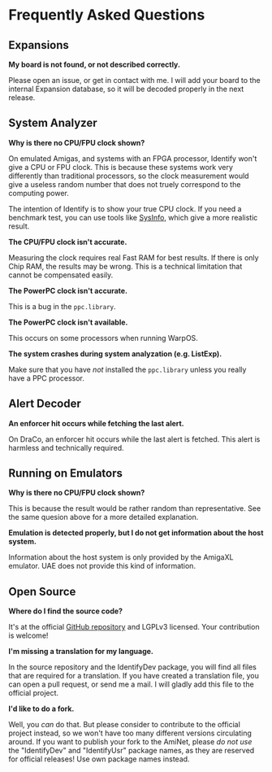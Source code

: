 # Frequently Asked Questions

## Expansions

**My board is not found, or not described correctly.**

Please open an issue, or get in contact with me. I will add your board to the internal Expansion database, so it will be decoded properly in the next release.

## System Analyzer

**Why is there no CPU/FPU clock shown?**

On emulated Amigas, and systems with an FPGA processor, Identify won't give a CPU or FPU clock. This is because these systems work very differently than traditional processors, so the clock measurement would give a useless random number that does not truely correspond to the computing power.

The intention of Identify is to show your true CPU clock. If you need a benchmark test, you can use tools like [SysInfo](https://aminet.net/package/util/moni/SysInfo), which give a more realistic result.

**The CPU/FPU clock isn't accurate.**

Measuring the clock requires real Fast RAM for best results. If there is only Chip RAM, the results may be wrong. This is a technical limitation that cannot be compensated easily.

**The PowerPC clock isn't accurate.**

This is a bug in the `ppc.library`.

**The PowerPC clock isn't available.**

This occurs on some processors when running WarpOS.

**The system crashes during system analyzation (e.g. ListExp).**

Make sure that you have _not_ installed the `ppc.library` unless you really have a PPC processor.

## Alert Decoder

**An enforcer hit occurs while fetching the last alert.**

On DraCo, an enforcer hit occurs while the last alert is fetched. This alert is harmless and technically required.

## Running on Emulators

**Why is there no CPU/FPU clock shown?**

This is because the result would be rather random than representative. See the same quesion above for a more detailed explanation.

**Emulation is detected properly, but I do not get information about the host system.**

Information about the host system is only provided by the AmigaXL emulator. UAE does not provide this kind of information.

## Open Source

**Where do I find the source code?**

It's at the official [GitHub repository](https://github.com/shred/identify) and LGPLv3 licensed. Your contribution is welcome!

**I'm missing a translation for my language.**

In the source repository and the IdentifyDev package, you will find all files that are required for a translation. If you have created a translation file, you can open a pull request, or send me a mail. I will gladly add this file to the official project.

**I'd like to do a fork.**

Well, you _can_ do that. But please consider to contribute to the official project instead, so we won't have too many different versions circulating around. If you want to publish your fork to the AmiNet, please _do not use_ the "IdentifyDev" and "IdentifyUsr" package names, as they are reserved for official releases! Use own package names instead.